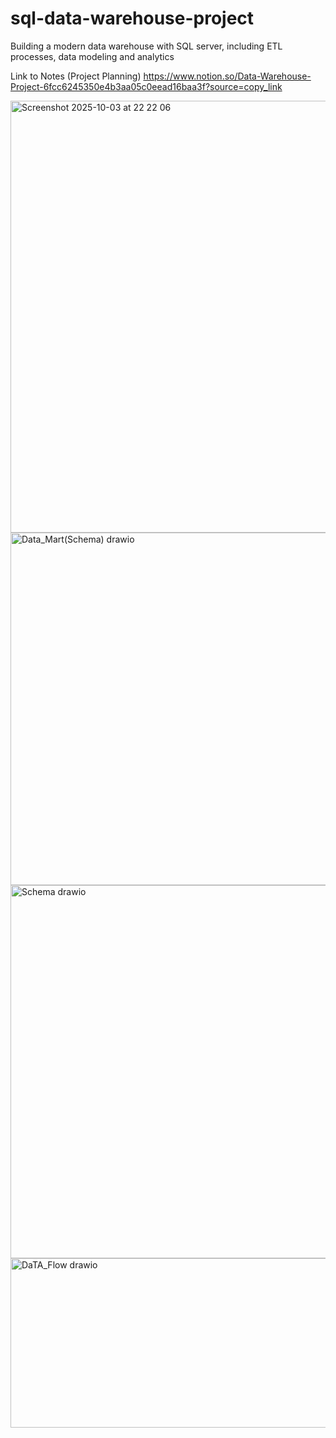 # sql-data-warehouse-project
Building a modern data warehouse with SQL server, including ETL processes, data modeling and analytics

Link to Notes (Project Planning) https://www.notion.so/Data-Warehouse-Project-6fcc6245350e4b3aa05c0eead16baa3f?source=copy_link



<img width="1063" height="691" alt="Screenshot 2025-10-03 at 22 22 06" src="https://github.com/user-attachments/assets/12b9e526-3f9c-4bed-aaff-68e970a69103" />

<img width="961" height="564" alt="Data_Mart(Schema) drawio" src="https://github.com/user-attachments/assets/b12fd9de-31a2-4e9f-a0bd-eab5cee4a013" />

<img width="1263" height="597" alt="Schema drawio" src="https://github.com/user-attachments/assets/a06c82db-77f9-4489-9151-66bcac85d330" />

<img width="653" height="271" alt="DaTA_Flow drawio" src="https://github.com/user-attachments/assets/8fbf4272-9d7a-4566-add4-cfd54965c81e" />



